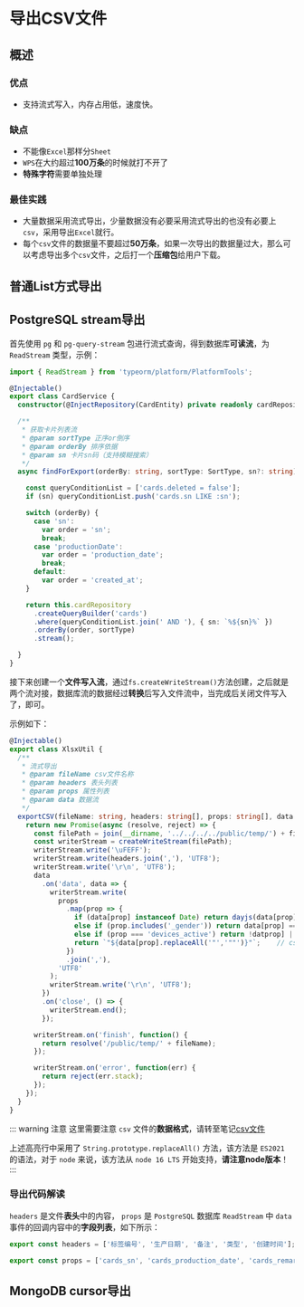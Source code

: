 # 导出CSV文件

## 概述

### 优点

* 支持流式写入，内存占用低，速度快。

### 缺点

* 不能像`Excel`那样分`Sheet`
* `WPS`在大约超过**100万条**的时候就打不开了
* **特殊字符**需要单独处理

### 最佳实践

* 大量数据采用流式导出，少量数据没有必要采用流式导出的也没有必要上`csv`，采用导出`Excel`就行。
* 每个`csv`文件的数据量不要超过**50万条**，如果一次导出的数据量过大，那么可以考虑导出多个`csv`文件，之后打一个**压缩包**给用户下载。

## 普通List方式导出

## PostgreSQL stream导出

首先使用 `pg` 和 `pg-query-stream` 包进行流式查询，得到数据库**可读流**，为 `ReadStream` 类型，示例：

```ts {1}
import { ReadStream } from 'typeorm/platform/PlatformTools'; 

@Injectable()
export class CardService {
  constructor(@InjectRepository(CardEntity) private readonly cardRepository: Repository<CardEntity>) {}

  /**
   * 获取卡片列表流
   * @param sortType 正序or倒序
   * @param orderBy 排序依据
   * @param sn 卡片sn码（支持模糊搜索）
   */
  async findForExport(orderBy: string, sortType: SortType, sn?: string): Promise<ReadStream> {

    const queryConditionList = ['cards.deleted = false'];
    if (sn) queryConditionList.push('cards.sn LIKE :sn');

    switch (orderBy) {
      case 'sn':
        var order = 'sn';
        break;
      case 'productionDate':
        var order = 'production_date';
        break;
      default:
        var order = 'created_at';
    }

    return this.cardRepository
      .createQueryBuilder('cards')
      .where(queryConditionList.join(' AND '), { sn: `%${sn}%` })
      .orderBy(order, sortType)
      .stream();

  }
}

```

接下来创建一个**文件写入流**，通过`fs.createWriteStream()`方法创建，之后就是两个流对接，数据库流的数据经过**转换**后写入文件流中，当完成后关闭文件写入了，即可。

示例如下：

```ts {13,25}
@Injectable()
export class XlsxUtil {
  /**
   * 流式导出
   * @param fileName csv文件名称
   * @param headers 表头列表
   * @param props 属性列表
   * @param data 数据流
   */
  exportCSV(fileName: string, headers: string[], props: string[], data: ReadStream): Promise<string> {
    return new Promise(async (resolve, reject) => {
      const filePath = join(__dirname, '../../../../public/temp/') + fileName;
      const writerStream = createWriteStream(filePath);
      writerStream.write('\uFEFF');
      writerStream.write(headers.join(','), 'UTF8');
      writerStream.write('\r\n', 'UTF8');
      data
        .on('data', data => {
          writerStream.write(
            props
              .map(prop => {
                if (data[prop] instanceof Date) return dayjs(data[prop]).format('YYYY-MM-DD HH:mm:ss');
                else if (prop.includes('_gender')) return data[prop] === Gender.Male ? '男' : '女';
                else if (prop === 'devices_active') return !datprop] || data[prop] === 'false' ? '未使用' : '使用中';
                return `"${data[prop].replaceAll('"','""')}"`;    // csv文件格式处理
              })
              .join(','),
            'UTF8'
          );
          writerStream.write('\r\n', 'UTF8');
        })
        .on('close', () => {
          writerStream.end();
        });

      writerStream.on('finish', function() {
        return resolve('/public/temp/' + fileName);
      });

      writerStream.on('error', function(err) {
        return reject(err.stack);
      });
    });
  }
}
```

::: warning 注意
这里需要注意 `csv` 文件的**数据格式**，请转至笔记[csv文件](../../../实践积累/csv文件/README.md)

上述高亮行中采用了 `String.prototype.replaceAll()` 方法，该方法是 `ES2021` 的语法，对于 `node` 来说，该方法从 `node 16 LTS` 开始支持，**请注意node版本**！
:::

### 导出代码解读

`headers` 是文件**表头**中的内容， `props` 是 `PostgreSQL` 数据库 `ReadStream` 中 `data` 事件的回调内容中的**字段列表**，如下所示：

```ts
export const headers = ['标签编号', '生产日期', '备注', '类型', '创建时间'];

export const props = ['cards_sn', 'cards_production_date', 'cards_remark', 'cards_type', 'cards_created_at'];
```

## MongoDB cursor导出
